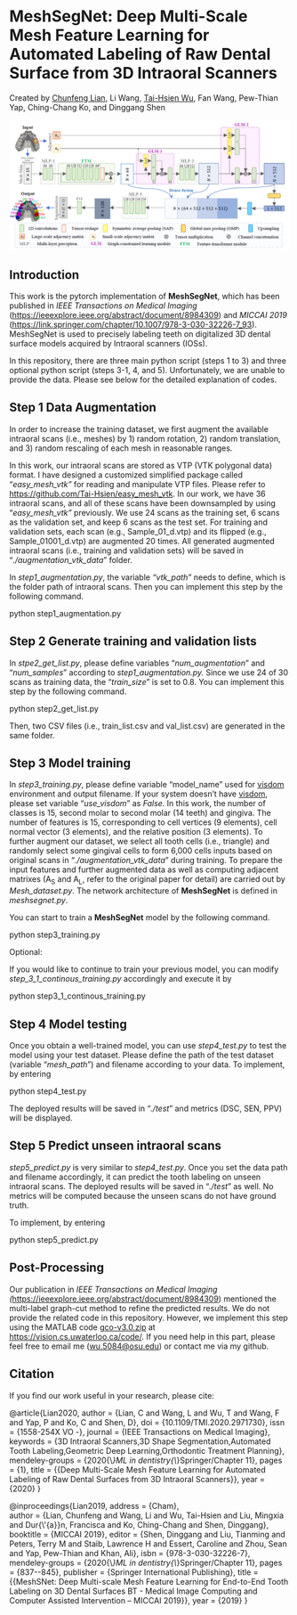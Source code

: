 **MeshSegNet: Deep Multi-Scale Mesh Feature Learning for Automated Labeling of Raw Dental Surface from 3D Intraoral Scanners**
==============================================================================================================================

Created by [Chunfeng Lian](https://github.com/chunfenglian/), Li Wang,
[Tai-Hsien Wu](https://github.com/Tai-Hsien/Mesh_Label_Fixer.git), Fan Wang,
Pew-Thian Yap, Ching-Chang Ko, and Dinggang Shen

![](meshsegnet_architecture.png)

Introduction
------------

This work is the pytorch implementation of **MeshSegNet**, which has been
published in *IEEE Transactions on Medical Imaging*
(<https://ieeexplore.ieee.org/abstract/document/8984309>) and *MICCAI 2019*
(<https://link.springer.com/chapter/10.1007/978-3-030-32226-7_93>). MeshSegNet
is used to precisely labeling teeth on digitalized 3D dental surface models
acquired by Intraoral scanners (IOSs).

In this repository, there are three main python script (steps 1 to 3) and three
optional python script (steps 3-1, 4, and 5). Unfortunately, we are unable to
provide the data. Please see below for the detailed explanation of codes.

Step 1 Data Augmentation
------------------------

In order to increase the training dataset, we first augment the available
intraoral scans (i.e., meshes) by 1) random rotation, 2) random translation, and
3) random rescaling of each mesh in reasonable ranges.

In this work, our intraoral scans are stored as VTP (VTK polygonal data) format.
I have designed a customized simplified package called “*easy\_mesh\_vtk”* for
reading and manipulate VTP files. Please refer to
<https://github.com/Tai-Hsien/easy_mesh_vtk>. In our work, we have 36 intraoral
scans, and all of these scans have been downsampled by using “*easy\_mesh\_vtk”*
previously. We use 24 scans as the training set, 6 scans as the validation set,
and keep 6 scans as the test set. For training and validation sets, each scan
(e.g., Sample\_01\_d.vtp) and its flipped (e.g., Sample\_01001\_d.vtp) are augmented
20 times. All generated augmented intraoral scans (i.e., training and validation
sets) will be saved in “*./augmentation\_vtk\_data*” folder.

In *step1\_augmentation.py*, the variable *“vtk\_path”* needs to define, which is
the folder path of intraoral scans. Then you can implement this step by the
following command.

python step1\_augmentation.py

Step 2 Generate training and validation lists
---------------------------------------------

In *stpe2\_get\_list.py*, please define variables “*num\_augmentation*” and
“*num\_samples*” according to *step1\_augmentation.py.* Since we use 24 of 30
scans as training data, the “*train\_size*” is set to 0.8. You can implement this
step by the following command.

python step2\_get\_list.py

Then, two CSV files (i.e., train\_list.csv and val\_list.csv) are generated in the
same folder.

Step 3 Model training
---------------------

In *step3\_training.py*, please define variable “model\_name” used for
[visdom](https://github.com/facebookresearch/visdom) environment and output
filename. If your system doesn’t have
[visdom](https://github.com/facebookresearch/visdom), please set variable
“*use\_visdom*” as *False*. In this work, the number of classes is 15, second
molar to second molar (14 teeth) and gingiva. The number of features is 15,
corresponding to cell vertices (9 elements), cell normal vector (3 elements),
and the relative position (3 elements). To further augment our dataset, we
select all tooth cells (i.e., triangle) and randomly select some gingival cells
to form 6,000 cells inputs based on original scans in
“*./augmentation\_vtk\_data*” during training. To prepare the input features and
further augmented data as well as computing adjacent matrixes (A<sub>S</sub> and
A<sub>L</sub>, refer to the original paper for detail) are carried out by
*Mesh\_dataset.py*. The network architecture of **MeshSegNet** is defined in
*meshsegnet.py*.

You can start to train a **MeshSegNet** model by the following command.

python step3\_training.py

Optional:

If you would like to continue to train your previous model, you can modify
*step\_3\_1\_continous\_training.py* accordingly and execute it by

python step3\_1\_continous\_training.py

Step 4 Model testing
--------------------

Once you obtain a well-trained model, you can use *step4\_test.py* to test the
model using your test dataset. Please define the path of the test dataset
(variable “*mesh\_path*”) and filename according to your data. To implement, by
entering

python step4\_test.py

The deployed results will be saved in “*./test*” and metrics (DSC, SEN, PPV)
will be displayed.

Step 5 Predict unseen intraoral scans
-------------------------------------

*step5\_predict.py* is very similar to *step4\_test.py*. Once you set the data
path and filename accordingly, it can predict the tooth labeling on unseen
intraoral scans. The deployed results will be saved in “*./test*” as well. No
metrics will be computed because the unseen scans do not have ground truth.

To implement, by entering

python step5\_predict.py

Post-Processing
---------------

Our publication in *IEEE Transactions on Medical Imaging
(*<https://ieeexplore.ieee.org/abstract/document/8984309>) mentioned the
multi-label graph-cut method to refine the predicted results. We do not provide
the related code in this repository. However, we implement this step using the
MATLAB code [gco-v3.0.zip](http://mouse.cs.uwaterloo.ca/code/gco-v3.0.zip) at
<https://vision.cs.uwaterloo.ca/code/>. If you need help in this part, please
feel free to email me (<wu.5084@osu.edu>) or contact me via my github.

Citation
--------

If you find our work useful in your research, please cite:

\@article{Lian2020,
author = {Lian, C and Wang, L and Wu, T and Wang, F and Yap, P and Ko, C and
Shen, D},
doi = {10.1109/TMI.2020.2971730},
issn = {1558-254X VO -},
journal = {IEEE Transactions on Medical Imaging},
keywords = {3D Intraoral Scanners,3D Shape Segmentation,Automated Tooth
Labeling,Geometric Deep Learning,Orthodontic Treatment Planning},
mendeley-groups = {2020{\\_}ML in dentistry{\\_}Springer/Chapter 11},
pages = {1},
title = {{Deep Multi-Scale Mesh Feature Learning for Automated Labeling of Raw
Dental Surfaces from 3D Intraoral Scanners}},
year = {2020}
}

\@inproceedings{Lian2019,
address = {Cham},  
author = {Lian, Chunfeng and Wang, Li and Wu, Tai-Hsien and Liu, Mingxia and
Dur{\\'{a}}n, Francisca and Ko, Ching-Chang and Shen, Dinggang},
booktitle = {MICCAI 2019},
editor = {Shen, Dinggang and Liu, Tianming and Peters, Terry M and Staib,
Lawrence H and Essert, Caroline and Zhou, Sean and Yap, Pew-Thian and Khan,
Ali},
isbn = {978-3-030-32226-7},
mendeley-groups = {2020{\\_}ML in dentistry{\\_}Springer/Chapter 11},
pages = {837--845},
publisher = {Springer International Publishing},
title = {{MeshSNet: Deep Multi-scale Mesh Feature Learning for End-to-End Tooth
Labeling on 3D Dental Surfaces BT - Medical Image Computing and Computer
Assisted Intervention – MICCAI 2019}},
year = {2019}
}
